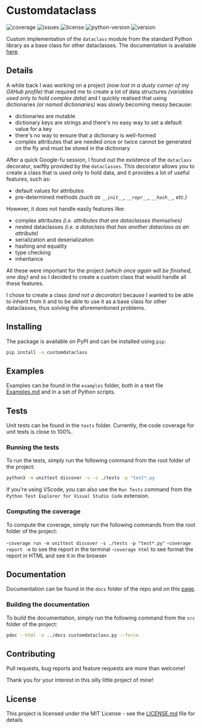 # Customdataclass

![coverage](https://img.shields.io/badge/dynamic/json?color=informational&label=code%20coverage&query=totals.percent_covered_display&suffix=%25&url=https%3A%2F%2Fraw.githubusercontent.com%2Florossi%2Fcustomdataclass%2Fmain%2Fcoverage.json)
![issues](https://img.shields.io/github/issues-raw/lorossi/customdataclass)
![license](https://img.shields.io/pypi/l/customdataclass)
![python-version](https://img.shields.io/pypi/pyversions/customdataclass)
![version](https://img.shields.io/pypi/v/customdataclass)

Custom implementation of the `dataclass` module from the standard Python library as a base class for other dataclasses.
The documentation is available [here](https://lorossi.github.io/customdataclass).

## Details

A while back I was working on a project *(now lost in a dusty corner of my GitHub profile)* that required me to create a lot of data structures *(variables used only to hold complex data)* and I quickly realised that using dictionaries *(or named dictionaries)* was slowly becoming messy because:

- dictionaries are mutable
- dictionary keys are strings and there's no easy way to set a default value for a key
- there's no way to ensure that a dictionary is well-formed
- complex attributes that are needed once or twice cannot be generated on the fly and must be stored in the dictionary

After a quick Google-fu session, I found out the existence of the `dataclass` decorator, swiftly provided by the `dataclasses`. This decorator allows you to create a class that is used only to hold data, and it provides a lot of useful features, such as:

- default values for attributes
- pre-determined methods *(such as `__init__`, `__repr__`, `__hash__`, etc.)*

However, it does not handle easily features like:

- complex attributes *(i.e. attributes that are dataclasses themselves)*
- nested dataclasses *(i.e. a dataclass that has another dataclass as an attribute)*
- serialization and deserialization
- hashing and equality
- type checking
- inheritance

All these were important for the project *(which once again will be finished, one day)* and so I decided to create a custom class that would handle all these features.

I chose to create a class *(and not a decorator)* because I wanted to be able to inherit from it and to be able to use it as a base class for other dataclasses, thus solving the aforementioned problems.

## Installing

The package is available on PyPI and can be installed using `pip`:

```bash
pip install -u customdataclass
```

## Examples

Examples can be found in the `examples` folder, both in a text file [Examples.md](examples/Examples.md) and in a set of Python scripts.

## Tests

Unit tests can be found in the `tests` folder.
Currently, the code coverage for unit tests is close to 100%.

### Running the tests

To run the tests, simply run the following command from the root folder of the project:

```bash
python3 -m unittest discover -v -s ./tests -p "test*.py
```

If you're using VScode, you can also use the `Run Tests` command from the `Python Test Explorer for Visual Studio Code` extension.

### Computing the coverage

To compute the coverage, simply run the following commands from the root folder of the project:

-`coverage run -m unittest discover -s ./tests -p "test*.py"`
-`coverage report -m` to see the report in the terminal
-`coverage html` to see format the report in HTML and see it in the browser

## Documentation

Documentation can be found in the `docs` folder of the repo and on this [page](https://lorossi.github.io/customdataclass).

### Building the documentation

To build the documentation, simply run the following command from the `src` folder of the project:

```bash
pdoc --html -o ../docs customdataclass.py --force
```

## Contributing

Pull requests, bug reports and feature requests are more than welcome!

Thank you for your interest in this silly little project of mine!

## License

This project is licensed under the MIT License - see the [LICENSE.md](LICENSE.md) file for details
